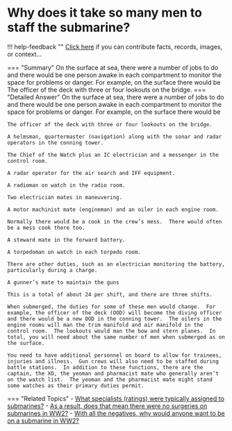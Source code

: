 # Why does it take so many men to staff the submarine?

!!! help-feedback ""
    <a href="/feedback/" data-feedback-link>Click here</a>
    if you can contribute facts, records, images, or context…

<a id="summary"></a>
=== "Summary"
    On the surface at sea, there were a number of jobs to do and there would be one person awake in each compartment to monitor the space for problems or danger. For example, on the surface there would be The officer of the deck with three or four lookouts on the bridge.
=== "Detailed Answer"
    On the surface at sea, there were a number of jobs to do and there would be one person awake in each compartment to monitor the space for problems or danger.  For example, on the surface there would be

    The officer of the deck with three or four lookouts on the bridge.

    A helmsman, quartermaster (navigation) along with the sonar and radar operators in the conning tower.

    The Chief of the Watch plus an IC electrician and a messenger in the control room.

    A radar operator for the air search and IFF equipment.

    A radioman on watch in the radio room.

    Two electrician mates in maneuvering.

    A motor machinist mate (engineman) and an oiler in each engine room.

    Normally there would be a cook in the crew’s mess.  There would often be a mess cook there too.

    A steward mate in the forward battery.

    A torpedoman on watch in each torpedo room.

    There are other duties, such as an electrician monitoring the battery, particularly during a charge.

    A gunner’s mate to maintain the guns

    This is a total of about 24 per shift, and there are three shifts.

    When submerged, the duties for some of these men would change.  For example, the officer of the deck (OOD) will become the diving officer and there would be a new OOD in the conning tower.  The oilers in the engine rooms will man the trim manifold and air manifold in the control room.  The lookouts would man the bow and stern planes.  In total, you will need about the same number of men when submerged as on the surface.

    You need to have additional personnel on board to allow for trainees, injuries and illness.  Gun crews will also need to be staffed during battle stations.  In addition to these functions, there are the captain, the XO, the yeoman and pharmacist mate who generally aren’t on the watch list.  The yeoman and the pharmacist mate might stand some watches as their primary duties permit.
=== "Related Topics"
    - [What specialists (ratings) were typically assigned to submarines?](./what-specialists-ratings-were-typically-assigned-to-submarines.md#summary)
    - [As a result, does that mean there were no surgeries on submarines in WW2?](./as-a-result-does-that-mean-there-were-no-surgeries-on-submarines-in-ww2.md#summary)
    - [With all the negatives, why would anyone want to be on a submarine in WW2?](./with-all-the-negatives-why-would-anyone-want-to-be-on-a-submarine-in-ww2.md#summary)